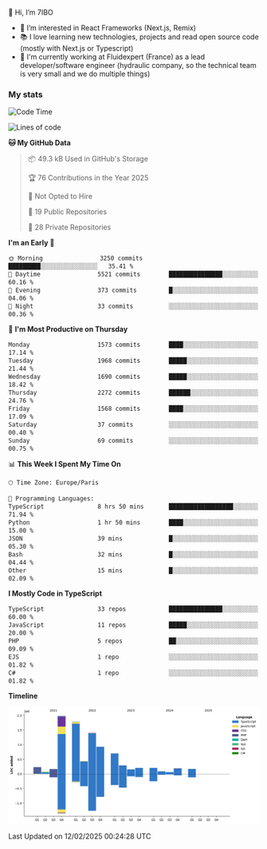 👋 Hi, I’m 7IBO

- 👀 I’m interested in React Frameworks (Next.js, Remix)
- 📚 I love learning new technologies, projects and read open source code (mostly with Next.js or Typescript)
- 💼 I'm currently working at Fluidexpert (France) as a lead developer/software engineer (hydraulic company, so the technical team is very small and we do multiple things)

### My stats
<!--START_SECTION:waka-->
![Code Time](http://img.shields.io/badge/Code%20Time-1%2C008%20hrs%2050%20mins-blue)

![Lines of code](https://img.shields.io/badge/From%20Hello%20World%20I%27ve%20Written-9.0%20million%20lines%20of%20code-blue)

**🐱 My GitHub Data** 

> 📦 49.3 kB Used in GitHub's Storage 
 > 
> 🏆 76 Contributions in the Year 2025
 > 
> 🚫 Not Opted to Hire
 > 
> 📜 19 Public Repositories 
 > 
> 🔑 28 Private Repositories 
 > 
**I'm an Early 🐤** 

```text
🌞 Morning                3250 commits        █████████░░░░░░░░░░░░░░░░   35.41 % 
🌆 Daytime                5521 commits        ███████████████░░░░░░░░░░   60.16 % 
🌃 Evening                373 commits         █░░░░░░░░░░░░░░░░░░░░░░░░   04.06 % 
🌙 Night                  33 commits          ░░░░░░░░░░░░░░░░░░░░░░░░░   00.36 % 
```
📅 **I'm Most Productive on Thursday** 

```text
Monday                   1573 commits        ████░░░░░░░░░░░░░░░░░░░░░   17.14 % 
Tuesday                  1968 commits        █████░░░░░░░░░░░░░░░░░░░░   21.44 % 
Wednesday                1690 commits        █████░░░░░░░░░░░░░░░░░░░░   18.42 % 
Thursday                 2272 commits        ██████░░░░░░░░░░░░░░░░░░░   24.76 % 
Friday                   1568 commits        ████░░░░░░░░░░░░░░░░░░░░░   17.09 % 
Saturday                 37 commits          ░░░░░░░░░░░░░░░░░░░░░░░░░   00.40 % 
Sunday                   69 commits          ░░░░░░░░░░░░░░░░░░░░░░░░░   00.75 % 
```


📊 **This Week I Spent My Time On** 

```text
🕑︎ Time Zone: Europe/Paris

💬 Programming Languages: 
TypeScript               8 hrs 50 mins       ██████████████████░░░░░░░   71.94 % 
Python                   1 hr 50 mins        ████░░░░░░░░░░░░░░░░░░░░░   15.00 % 
JSON                     39 mins             █░░░░░░░░░░░░░░░░░░░░░░░░   05.30 % 
Bash                     32 mins             █░░░░░░░░░░░░░░░░░░░░░░░░   04.44 % 
Other                    15 mins             █░░░░░░░░░░░░░░░░░░░░░░░░   02.09 % 
```

**I Mostly Code in TypeScript** 

```text
TypeScript               33 repos            ███████████████░░░░░░░░░░   60.00 % 
JavaScript               11 repos            █████░░░░░░░░░░░░░░░░░░░░   20.00 % 
PHP                      5 repos             ██░░░░░░░░░░░░░░░░░░░░░░░   09.09 % 
EJS                      1 repo              ░░░░░░░░░░░░░░░░░░░░░░░░░   01.82 % 
C#                       1 repo              ░░░░░░░░░░░░░░░░░░░░░░░░░   01.82 % 
```



**Timeline**

![Lines of Code chart](https://raw.githubusercontent.com/7IBO/7IBO/main/assets/bar_graph.png)


 Last Updated on 12/02/2025 00:24:28 UTC
<!--END_SECTION:waka-->
